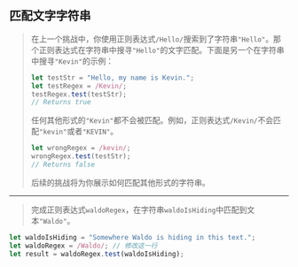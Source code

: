 ## 匹配文字字符串

> 在上一个挑战中，你使用正则表达式`/Hello/`搜索到了字符串`"Hello"`。那个正则表达式在字符串中搜寻`"Hello"`的文字匹配。下面是另一个在字符串中搜寻`"Kevin"`的示例：
>
> ```js
> let testStr = "Hello, my name is Kevin.";
> let testRegex = /Kevin/;
> testRegex.test(testStr);
> // Returns true
> ```
>
> 任何其他形式的`"Kevin"`都不会被匹配。例如，正则表达式`/Kevin/`不会匹配`"kevin"`或者`"KEVIN"`。
>
> ```js
> let wrongRegex = /kevin/;
> wrongRegex.test(testStr);
> // Returns false
> ```
>
> 后续的挑战将为你展示如何匹配其他形式的字符串。

---

> 完成正则表达式`waldoRegex`，在字符串`waldoIsHiding`中匹配到文本`"Waldo"`。

```js
let waldoIsHiding = "Somewhere Waldo is hiding in this text.";
let waldoRegex = /Waldo/; // 修改这一行
let result = waldoRegex.test(waldoIsHiding);
```

